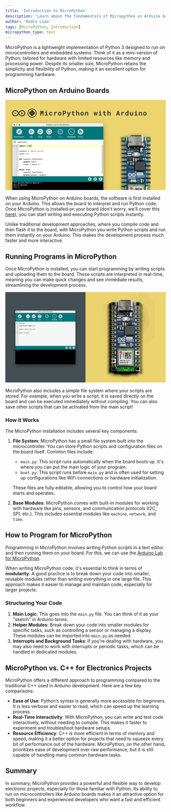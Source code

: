 ```yaml
---
title: 'Introduction to MicroPython'
description: 'Learn about the fundamentals of Micropython on Arduino boards.'
author: 'Pedro Lima'
tags: [MicroPython, Introduction]
micropython_type: test
---
```


MicroPython is a lightweight implementation of Python 3 designed to run on microcontrollers and embedded systems. Think of it as a mini-version of Python, tailored for hardware with limited resources like memory and processing power. Despite its smaller size, MicroPython retains the simplicity and flexibility of Python, making it an excellent option for programming hardware.

## MicroPython on Arduino Boards

![MicroPython with Arduino](assets/micropython-arduino.png)

When using MicroPython on Arduino boards, the software is first installed on your Arduino. This allows the board to interpret and run Python code. Once MicroPython is installed on your board (don't worry, we'll cover this [here](/micropython/first-steps/install-guide)), you can start writing and executing Python scripts instantly.

Unlike traditional development approaches, where you compile code and then flash it to the board, with MicroPython you write Python scripts and run them instantly on your Arduino. This makes the development process much faster and more interactive. 

## Running Programs in MicroPython

Once MicroPython is installed, you can start programming by writing scripts and uploading them to the board. These scripts are interpreted in real-time, meaning you can make quick changes and see immediate results, streamlining the development process.

![Running a script.](assets/run-script.gif)

MicroPython also includes a simple file system where your scripts are stored. For example, when you write a script, it is saved directly on the board and can be executed immediately without compiling. You can also save other scripts that can be activated from the main script!

### How it Works

The MicroPython installation includes several key components:

1. **File System**: MicroPython has a small file system built into the microcontroller. You can store Python scripts and configuration files on the board itself. Common files include:
    - `main.py`: This script runs automatically when the board boots up. It's where you can put the main logic of your program.
    - `boot.py`: This script runs before `main.py` and is often used for setting up configurations like WiFi connections or hardware initialization.

   These files are fully editable, allowing you to control how your board starts and operates.

2. **Base Modules**: MicroPython comes with built-in modules for working with hardware like pins, sensors, and communication protocols (I2C, SPI, etc.). This includes essential modules like `machine`, `network`, and `time`.

## How to Program for MicroPython

Programming in MicroPython involves writing Python scripts in a text editor and then running them on your board. For this, we can use the [Arduino Lab for MicroPython](https://labs.arduino.cc/en/labs/micropython).

When writing MicroPython code, it's essential to think in terms of **modularity**. A good practice is to break down your code into smaller, reusable modules rather than writing everything in one large file. This approach makes it easier to manage and maintain code, especially for larger projects.

### Structuring Your Code

1. **Main Logic**: This goes into the `main.py` file. You can think of it as your "sketch" in Arduino terms.
2. **Helper Modules**: Break down your code into smaller modules for specific tasks, such as controlling a sensor or managing a display. These modules can be imported into `main.py` as needed.
3. **Interrupts and Background Tasks**: If you're dealing with hardware, you may also need to work with interrupts or periodic tasks, which can be handled in dedicated modules.

## MicroPython vs. C++ for Electronics Projects

MicroPython offers a different approach to programming compared to the traditional C++ used in Arduino development. Here are a few key comparisons:

- **Ease of Use**: Python’s syntax is generally more accessible for beginners. It is less verbose and easier to read, which can speed up the learning process.
- **Real-Time Interactivity**: With MicroPython, you can write and test code interactively, without needing to compile. This makes it faster to experiment and troubleshoot hardware setups.
- **Resource Efficiency**: C++ is more efficient in terms of memory and speed, making it a better option for projects that need to squeeze every bit of performance out of the hardware. MicroPython, on the other hand, prioritizes ease of development over raw performance, but it is still capable of handling many common hardware tasks.

## Summary

In summary, MicroPython provides a powerful and flexible way to develop electronic projects, especially for those familiar with Python. Its ability to run on microcontrollers like Arduino boards makes it an attractive option for both beginners and experienced developers who want a fast and efficient workflow.
